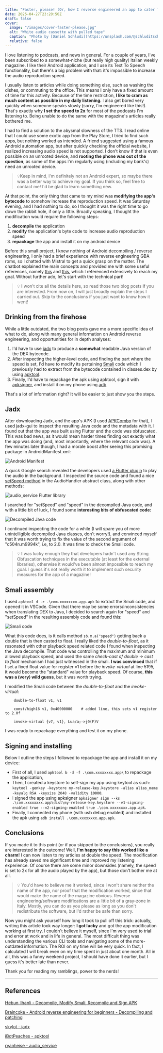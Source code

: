 ```yaml
---
title: "Faster, please! (Or, how I reverse engineered an app to cater for my needs)"
date: 2025-04-27T23:20:50Z
draft: false
cover: 
  image: "/images/cover-faster-please.jpg"
  alt: "White audio cassette with pulled tape"
  caption: "Photo by [Daniel Schludi](https://unsplash.com/@schluditsch) on Unsplash"
  relative: false
---
```


I love listening to podcasts, and news in general. For a couple of years, I've been subscribed to a somewhat-niche (but really high quality) Italian weekly magazine. I like their Android application, and I use its Text To Speech functionality, but there's a big problem with that: it's impossible to increase the audio reproduction speed.

I usually listen to articles while doing something else, such as washing the dishes, or commuting to the office. This means I only have a fixed amount of time for this activity. Because of the time restriction, **I like to cram as much content as possible in my daily listening**. I also get bored very quickly when someone speaks slowly (sorry, I'm engineered like this!). That's exactly why **I set the speed to 2x** for most of the podcasts I'm listening to. Being unable to do the same with the magazine's articles really bothered me.

I had to find a solution to the abysmal slowness of the TTS. I read online that I could use some exotic app from the Play Store, I tried to find such apps, but nothing worked as intended. A friend suggested using a famous Android automation app, but after quickly checking the official website, I realized increasing audio speed is not supported. I don't know if that is even possible on an unrooted device, and **rooting the phone was out of the question**, as some of the apps I'm regularly using (including my bank's) need an unrooted device.

> 💡Keep in mind, I'm definitely not an Android expert, so maybe there was a better way to achieve my goal. If you think so, feel free to contact me! I'd be glad to learn something new.

At that point, the only thing that came to my mind was **modifying the app's bytecode** to somehow increase the reproduction speed. It was Saturday evening, and I had nothing to do, so I thought it was the right time to go down the rabbit hole, if only a little. Broadly speaking, I thought the modification would require the following steps:

1. **decompile** the application
2. **modify** the application's byte code to increase audio reproduction speed
3. **repackage** the app and install it on my android device

Before this small project, I knew nothing of Android decompiling / reverse engineering, I only had a brief experience with reverse engineering GBA roms, so I chatted with Mistral to get a quick grasp on the matter. The chatbot explained the main concepts and provided me with some useful references, namely [this](https://braincoke.fr/blog/2021/03/android-reverse-engineering-for-beginners-decompiling-and-patching/#using-adb) and [this](https://www.hebunilhanli.com/wonderland/mobile-security/decompile-modify-smali-recompile-and-sign-apk/), which I referenced extensively to reach my goal. Without further ado, let's start with the technical part!

> 💡 I won't cite all the details here, so read those two blog posts if you are interested. From now on, I will just broadly explain the steps I carried out. Skip to the conclusions if you just want to know how it went!

## Drinking from the firehose

While a little outdated, the two blog posts gave me a more specific idea of what to do, along with many general information on Android reverse engineering, and opportunities for in depth analyses: 

1. I'd have to use [jadx](https://github.com/skylot/jadx) to produce a **somewhat** readable Java version of the DEX bytecode. 
2. After inspecting the higher-level code, and finding the part where the speed is set, I'd have to modify its pertaining [Smali](https://paulsec.github.io/posts/android-smali-primer/) code which I previously had to extract from the bytecode contained in classes.dex by using [apktool](https://bitbucket.org/iBotPeaches/apktool/src/master/).
3. Finally, I'd have to repackage the apk using apktool, sign it with [apksigner](https://developer.android.com/tools/apksigner), and install it on my phone using [adb](https://developer.android.com/tools/adb)

That's a lot of information right? It will be easier to just show you the steps.

## Jadx

After downloading Jadx, and the app's APK (I used [APKCombo](https://apkcombo.com/) for that), I used jadx-gui to inspect the resulting Java code and the metadata with it. I found out that the app was built using Flutter and the code was obfuscated. This was bad news, as it would mean harder times finding out exactly what the app was doing (and, most importantly, where the relevant code was). A few minutes later though, I had a morale boost after seeing this promising package in AndroidManifest.xml:

![Android Manifest](images/manifest-image.png)

A quick Google search revealed the developers used [a Flutter plugin](https://github.com/ryanheise/audio_service) to play the audio in the background. I inspected the source code and found a nice [setSpeed method](https://github.com/ryanheise/audio_service/blob/2895770aebe915ff0f5998605b4525574ce73f5e/audio_service/lib/audio_service.dart#L1981) in the AudioHandler abstract class, along with other methods:

![audio_service Flutter library](images/audio_service-image.png)

I searched for "setSpeed" and "speed" in the decompiled Java code, and with a little bit of luck, I found some **interesting bits of obfuscated code:**

![Decompiled Java code](images/java-image.png)

I continued inspecting the code for a while (I will spare you of more unintelligible decompiled Java classes, don't worry!), and convinced myself that it was worth trying to fix the value of the second argument of "c504n.m9994k", i.e, to 2.0. It was time to check the Smali code.

> 💡 I was lucky enough they that developers hadn't used any String Obfuscation techniques in the executable (at least for the external libraries), otherwise it would've been almost impossible to reach my goal. I guess it's not really worth it to implement such security measures for the app of a magazine!

## Smali assembly

I used `apktool d -r .\com.xxxxxxxx.app.apk` to extract the Smali code, and opened it in VSCode. Given that there may be some errors/inconsistencies when translating DEX to Java, I decided to search again for "speed" and "setSpeed" in the resulting assembly code and found this:

![Smali code](images/smali-image.png)

What this code does, is it calls method `sb.m.a("speed")` getting back a double that is then casted to float. I really liked the *double-to-float*, as it resonated with other playback speed related code I found when inspecting the Java decompile. That code was controlling the maximum and minimum allowed playback speed, and used the same *check-cast of double -> cast to float* mechanism I had just witnessed in the smali. **I was convinced** that if I set a fixed float value for register v1 before the *invoke-virtual* at line 5195, it would become the "standard" value for playback speed. Of course, **this was a (very) wild guess**, but it was worth trying.

I modified the Smali code between the *double-to-float* and the *invoke-virtual*:

```
    double-to-float v1, v1

    const/high16 v1, 0x40000000    # added line, this sets v1 register to 2.0f

    invoke-virtual {v7, v1}, Lua/a;->j0(F)V
```

I was ready to repackage everything and test it on my phone.

## Signing and installing

Below I outline the steps I followed to repackage the app and install it on my device:

- First of all, I used `apktool b -d -f .\com.xxxxxxxx.app\` to repackage the application, 
- Then, I created a keystore to self-sign my app using keytool as such: `keytool -genkey -keystore my-release-key.keystore -alias alias_name -keyalg RSA -keysize 2048 -validity 10000`. 
- I signed the app using apksigner `apksigner sign --ks .\com.xxxxxxxx.app\dist\my-release-key.keystore --v1-signing-enabled true --v2-signing-enabled true .\com.xxxxxxxx.app.apk`.
- Finally, I connected my phone (with usb debug enabled) and installed the apk using `adb install .\com.xxxxxxxx.app.apk`.

## Conclusions

If you made it to this point (or if you skipped to the conclusions), you really are interested in the outcome! Well, **I'm happy to say this worked like a charm!** I can now listen to my articles at double the speed. The modification has already saved me significant time and improved my listening experience. Of course there are some minor downsides (namely, the speed is set to 2x for all the audio played by the app), but those don't bother me at all.

> 💡 You'd have to believe me it worked, since I won't share neither the name of the app, nor proof that the modification worked, since that would make the name of the magazine obvious. Reverse engineering/software modifications are a little bit of a gray-zone in Italy. Mostly, you can do as you please as long as you don't redistribute the software, but I'd rather be safe than sorry.

Now you might ask yourself how long it took to pull off this trick: actually, writing this article took way longer: **I got lucky** and got the app modification working at first try. I couldn't believe it myself, since I'm very used to trial and error at work and in life in general. The most difficult thing was understanding the various CLI tools and navigating some of the more-outdated information. The ROI on my time will be very quick. In fact, I calculated I will break even on my time spent in just about one month. All in all, this was a funny weekend project, I should have done it earlier, but I guess it's better late than never.

Thank you for reading my ramblings, power to the nerds!

---

## References

[Hebun Ilhanli - Decompile, Modify Smali, Recompile and Sign APK](https://www.hebunilhanli.com/wonderland/mobile-security/decompile-modify-smali-recompile-and-sign-apk/)

[Braincoke - Android reverse engineering for beginners - Decompiling and patching](https://braincoke.fr/blog/2021/03/android-reverse-engineering-for-beginners-decompiling-and-patching/)

[skylot - jadx](https://github.com/skylot/jadx)

[iBotPeaches - apktool](https://bitbucket.org/iBotPeaches/apktool/src/master/)

[ryanheise - audio_service](https://github.com/ryanheise/audio_service/tree/minor)